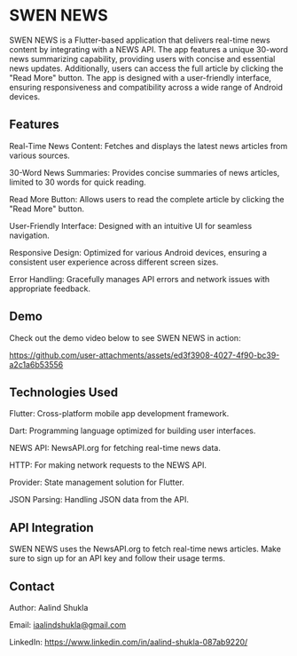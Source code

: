 # SWEN NEWS


SWEN NEWS is a Flutter-based application that delivers real-time news content by integrating with a NEWS API. The app features a unique 30-word news summarizing capability, providing users with concise and essential news updates.
Additionally, users can access the full article by clicking the "Read More" button. The app is designed with a user-friendly interface, ensuring responsiveness and compatibility across a wide range of Android devices.

## Features
Real-Time News Content: Fetches and displays the latest news articles from various sources.

30-Word News Summaries: Provides concise summaries of news articles, limited to 30 words for quick reading.

Read More Button: Allows users to read the complete article by clicking the "Read More" button.

User-Friendly Interface: Designed with an intuitive UI for seamless navigation.

Responsive Design: Optimized for various Android devices, ensuring a consistent user experience across different screen sizes.

Error Handling: Gracefully manages API errors and network issues with appropriate feedback.

## Demo
Check out the demo video below to see SWEN NEWS in action:

https://github.com/user-attachments/assets/ed3f3908-4027-4f90-bc39-a2c1a6b53556

## Technologies Used
Flutter: Cross-platform mobile app development framework.

Dart: Programming language optimized for building user interfaces.

NEWS API: NewsAPI.org for fetching real-time news data.

HTTP: For making network requests to the NEWS API.

Provider: State management solution for Flutter.

JSON Parsing: Handling JSON data from the API.

## API Integration
SWEN NEWS uses the NewsAPI.org to fetch real-time news articles. Make sure to sign up for an API key and follow their usage terms.

## Contact

Author: Aalind Shukla

Email: iaalindshukla@gmail.com

LinkedIn: https://www.linkedin.com/in/aalind-shukla-087ab9220/

